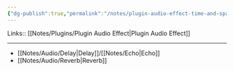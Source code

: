 ```yaml
---
{"dg-publish":true,"permalink":"/notes/plugin-audio-effect-time-and-space/"}
---
```


Links:: [[Notes/Plugins/Plugin Audio Effect\|Plugin Audio Effect]]

---

- [[Notes/Audio/Delay\|Delay]]/[[Notes/Echo\|Echo]]
- [[Notes/Audio/Reverb\|Reverb]]

